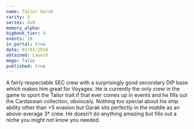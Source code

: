 ```yaml
---
name: Tailor Garak
rarity: 3
series: ds9
memory_alpha:
bigbook_tier: 4
events: 18
in_portal: true
date: 01/01/2016
obtained: Launch
mega: false
published: true
---
```


A fairly respectable SEC crew with a surprisingly good secondary DIP base which makes him great for Voyages. He is currently the only crew in the game to sport the Tailor trait if that ever comes up in events and he fills out the Cardassian collection, obviously. Nothing too special about his ship ability other than +5 evasion but Garak sits perfectly in the middle as an above-average 3* crew. He doesn’t do anything amazing but fills out a niche you might not know you needed.

